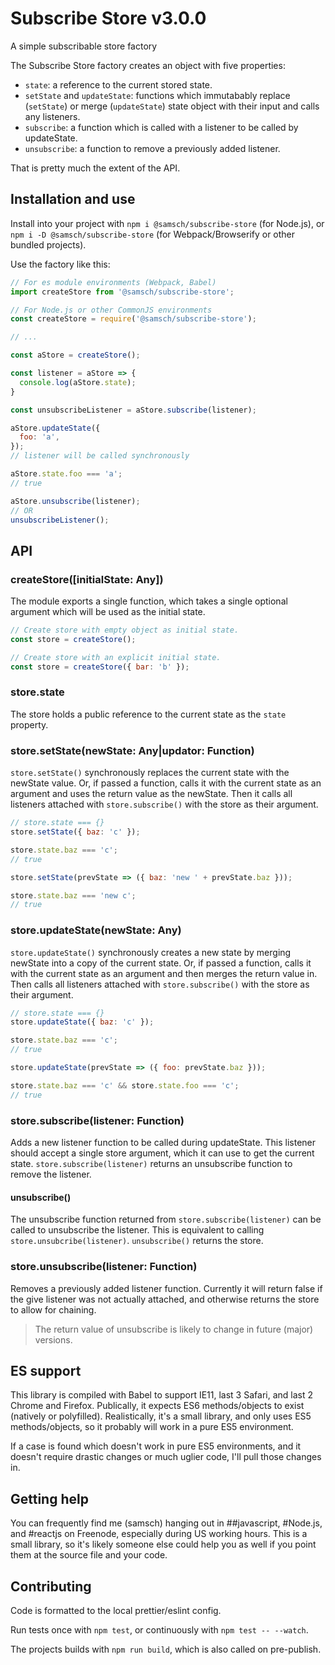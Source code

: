 # Subscribe Store v3.0.0
A simple subscribable store factory

The Subscribe Store factory creates an object with five properties:
- `state`: a reference to the current stored state.
- `setState` and `updateState`: functions which immutabably replace (`setState`) or merge (`updateState`) state object with their input and calls any listeners.
- `subscribe`: a function which is called with a listener to be called by updateState.
- `unsubscribe`: a function to remove a previously added listener.

That is pretty much the extent of the API.

## Installation and use
Install into your project with `npm i @samsch/subscribe-store` (for Node.js), or `npm i -D @samsch/subscribe-store` (for Webpack/Browserify or other bundled projects).

Use the factory like this:
```js
// For es module environments (Webpack, Babel)
import createStore from '@samsch/subscribe-store';

// For Node.js or other CommonJS environments
const createStore = require('@samsch/subscribe-store');

// ...

const aStore = createStore();

const listener = aStore => {
  console.log(aStore.state);
}

const unsubscribeListener = aStore.subscribe(listener);

aStore.updateState({
  foo: 'a',
});
// listener will be called synchronously

aStore.state.foo === 'a';
// true

aStore.unsubscribe(listener);
// OR
unsubscribeListener();
```

## API

### createStore([initialState: Any])
The module exports a single function, which takes a single optional argument which will be used as the initial state.
```js
// Create store with empty object as initial state.
const store = createStore();

// Create store with an explicit initial state.
const store = createStore({ bar: 'b' });
```

### store.state
The store holds a public reference to the current state as the `state` property.

### store.setState(newState: Any|updator: Function)
`store.setState()` synchronously replaces the current state with the newState value. Or, if passed a function, calls it with the current state as an argument and uses the return value as the newState. Then it calls all listeners attached with `store.subscribe()` with the store as their argument.
```js
// store.state === {}
store.setState({ baz: 'c' });

store.state.baz === 'c';
// true

store.setState(prevState => ({ baz: 'new ' + prevState.baz }));

store.state.baz === 'new c';
// true
```

### store.updateState(newState: Any)
`store.updateState()` synchronously creates a new state by merging newState into a copy of the current state. Or, if passed a function, calls it with the current state as an argument and then merges the return value in. Then calls all listeners attached with `store.subscribe()` with the store as their argument.
```js
// store.state === {}
store.updateState({ baz: 'c' });

store.state.baz === 'c';
// true

store.updateState(prevState => ({ foo: prevState.baz }));

store.state.baz === 'c' && store.state.foo === 'c';
// true
```

### store.subscribe(listener: Function)
Adds a new listener function to be called during updateState. This listener should accept a single store argument, which it can use to get the current state. `store.subscribe(listener)` returns an unsubscribe function to remove the listener.

#### unsubscribe()
The unsubscribe function returned from `store.subscribe(listener)` can be called to unsubscribe the listener. This is equivalent to calling `store.unsubcribe(listener)`. `unsubscribe()` returns the store.

### store.unsubscribe(listener: Function)
Removes a previously added listener function. Currently it will return false if the give listener was not actually attached, and otherwise returns the store to allow for chaining.

> The return value of unsubscribe is likely to change in future (major) versions.

## ES support
This library is compiled with Babel to support IE11, last 3 Safari, and last 2 Chrome and Firefox. Publically, it expects ES6 methods/objects to exist (natively or polyfilled). Realistically, it's a small library, and only uses ES5 methods/objects, so it probably will work in a pure ES5 environment.

If a case is found which doesn't work in pure ES5 environments, and it doesn't require drastic changes or much uglier code, I'll pull those changes in.

## Getting help
You can frequently find me (samsch) hanging out in ##javascript, #Node.js, and #reactjs on Freenode, especially during US working hours. This is a small library, so it's likely someone else could help you as well if you point them at the source file and your code.

## Contributing
Code is formatted to the local prettier/eslint config.

Run tests once with `npm test`, or continuously with `npm test -- --watch`.

The projects builds with `npm run build`, which is also called on pre-publish.
